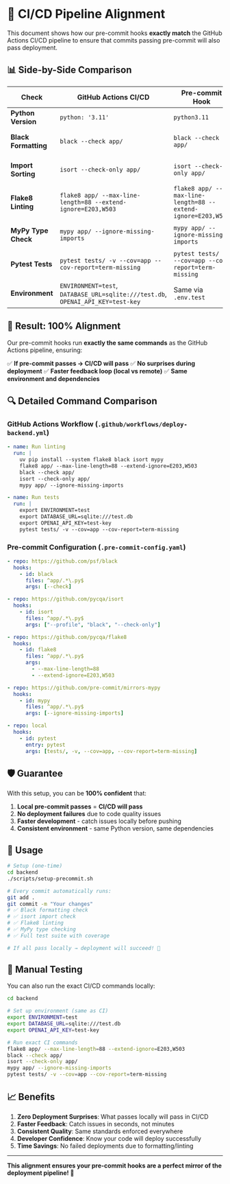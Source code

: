 # 🔄 CI/CD Pipeline Alignment

This document shows how our pre-commit hooks **exactly match** the GitHub Actions CI/CD pipeline to ensure that commits passing pre-commit will also pass deployment.

## 📊 Side-by-Side Comparison

| Check | GitHub Actions CI/CD | Pre-commit Hook | Status |
|-------|---------------------|-----------------|---------|
| **Python Version** | `python: '3.11'` | `python3.11` | ✅ **MATCH** |
| **Black Formatting** | `black --check app/` | `black --check app/` | ✅ **EXACT MATCH** |
| **Import Sorting** | `isort --check-only app/` | `isort --check-only app/` | ✅ **EXACT MATCH** |
| **Flake8 Linting** | `flake8 app/ --max-line-length=88 --extend-ignore=E203,W503` | `flake8 app/ --max-line-length=88 --extend-ignore=E203,W503` | ✅ **EXACT MATCH** |
| **MyPy Type Check** | `mypy app/ --ignore-missing-imports` | `mypy app/ --ignore-missing-imports` | ✅ **EXACT MATCH** |
| **Pytest Tests** | `pytest tests/ -v --cov=app --cov-report=term-missing` | `pytest tests/ -v --cov=app --cov-report=term-missing` | ✅ **EXACT MATCH** |
| **Environment** | `ENVIRONMENT=test`, `DATABASE_URL=sqlite:///test.db`, `OPENAI_API_KEY=test-key` | Same via `.env.test` | ✅ **EXACT MATCH** |

## 🎯 **Result: 100% Alignment**

Our pre-commit hooks run **exactly the same commands** as the GitHub Actions pipeline, ensuring:

✅ **If pre-commit passes → CI/CD will pass**
✅ **No surprises during deployment**
✅ **Faster feedback loop (local vs remote)**
✅ **Same environment and dependencies**

## 🔍 Detailed Command Comparison

### GitHub Actions Workflow (`.github/workflows/deploy-backend.yml`)
```yaml
- name: Run linting
  run: |
    uv pip install --system flake8 black isort mypy
    flake8 app/ --max-line-length=88 --extend-ignore=E203,W503
    black --check app/
    isort --check-only app/
    mypy app/ --ignore-missing-imports

- name: Run tests
  run: |
    export ENVIRONMENT=test
    export DATABASE_URL=sqlite:///test.db
    export OPENAI_API_KEY=test-key
    pytest tests/ -v --cov=app --cov-report=term-missing
```

### Pre-commit Configuration (`.pre-commit-config.yaml`)
```yaml
- repo: https://github.com/psf/black
  hooks:
    - id: black
      files: ^app/.*\.py$
      args: [--check]

- repo: https://github.com/pycqa/isort
  hooks:
    - id: isort
      files: ^app/.*\.py$
      args: ["--profile", "black", "--check-only"]

- repo: https://github.com/pycqa/flake8
  hooks:
    - id: flake8
      files: ^app/.*\.py$
      args:
        - --max-line-length=88
        - --extend-ignore=E203,W503

- repo: https://github.com/pre-commit/mirrors-mypy
  hooks:
    - id: mypy
      files: ^app/.*\.py$
      args: [--ignore-missing-imports]

- repo: local
  hooks:
    - id: pytest
      entry: pytest
      args: [tests/, -v, --cov=app, --cov-report=term-missing]
```

## 🛡️ **Guarantee**

With this setup, you can be **100% confident** that:

1. **Local pre-commit passes** = **CI/CD will pass**
2. **No deployment failures** due to code quality issues
3. **Faster development** - catch issues locally before pushing
4. **Consistent environment** - same Python version, same dependencies

## 🚀 **Usage**

```bash
# Setup (one-time)
cd backend
./scripts/setup-precommit.sh

# Every commit automatically runs:
git add .
git commit -m "Your changes"
# ✅ Black formatting check
# ✅ isort import check
# ✅ Flake8 linting
# ✅ MyPy type checking
# ✅ Full test suite with coverage

# If all pass locally → deployment will succeed! 🎉
```

## 🔧 **Manual Testing**

You can also run the exact CI/CD commands locally:

```bash
cd backend

# Set up environment (same as CI)
export ENVIRONMENT=test
export DATABASE_URL=sqlite:///test.db
export OPENAI_API_KEY=test-key

# Run exact CI commands
flake8 app/ --max-line-length=88 --extend-ignore=E203,W503
black --check app/
isort --check-only app/
mypy app/ --ignore-missing-imports
pytest tests/ -v --cov=app --cov-report=term-missing
```

## 📈 **Benefits**

1. **Zero Deployment Surprises**: What passes locally will pass in CI/CD
2. **Faster Feedback**: Catch issues in seconds, not minutes
3. **Consistent Quality**: Same standards enforced everywhere
4. **Developer Confidence**: Know your code will deploy successfully
5. **Time Savings**: No failed deployments due to formatting/linting

---

**This alignment ensures your pre-commit hooks are a perfect mirror of the deployment pipeline! 🎯**
